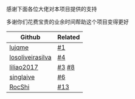 感谢下面各位大佬对本项目提供的支持

多谢你们花费宝贵的业余时间帮助这个项目变得更好

| Github                                                  | Related                                                                                                                 |
| --------                                                | ---------                                                                                                               |
| [lujqme](https://github.com/lujqme)                     | [#1](https://github.com/leisurelicht/wtfpython-cn/pull/1)                                                               |
| [losoliveirasilva](https://github.com/losoliveirasilva) | [#4](https://github.com/leisurelicht/wtfpython-cn/pull/4)                                                               |
| [liliao2017](https://github.com/liliao2017)             | [#3](https://github.com/leisurelicht/wtfpython-cn/issues/3) [#8](https://github.com/leisurelicht/wtfpython-cn/issues/8) |
| [singlaive](https://github.com/singlaive)               | [#6](https://github.com/leisurelicht/wtfpython-cn/issues/6)                                                             |
| [RocShi](https://github.com/RocShi)                     | [#13](https://github.com/leisurelicht/wtfpython-cn/issues/13)                                                           |
